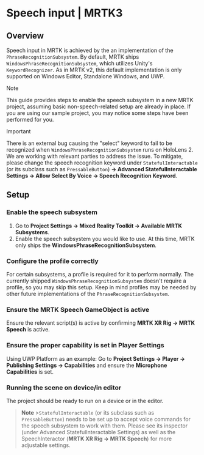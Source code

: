 # Speech input | MRTK3

## Overview

Speech input in MRTK is achieved by the an implementation of the `PhraseRecognitionSubsystem`. By default, MRTK ships `WindowsPhraseRecognitionSubsystem`, which utilizes Unity's `KeywordRecognizer`. As in MRTK v2, this default implementation is only supported on Windows Editor, Standalone Windows, and UWP.

> [!NOTE]
> This guide provides steps to enable the speech subsystem in a new MRTK project, assuming basic non-speech-related setup are already in place. If you are using our sample project, you may notice some steps have been performed for you.

> [!IMPORTANT]
> There is an external bug causing the "select" keyword to fail to be recognized when `WindowsPhraseRecognitionSubsystem` runs on HoloLens 2. We are working with relevant parties to address the issue. To mitigate, please change the speech recognition keyword under `StatefulInteractable` (or its subclass such as `PressableButton`) **-> Advanced StatefulInteractable Settings -> Allow Select By Voice -> Speech Recognition Keyword**.

## Setup

### Enable the speech subsystem

1. Go to **Project Settings -> Mixed Reality Toolkit -> Available MRTK Subsystems**.
2. Enable the speech subsystem you would like to use. At this time, MRTK only ships the **WindowsPhraseRecognitionSubsystem**.

### Configure the profile correctly

For certain subsystems, a profile is required for it to perform normally. The currently shipped `WindowsPhraseRecognitionSubsystem` doesn't require a profile, so you may skip this setup. Keep in mind profiles may be needed by other future implementations of the `PhraseRecognitionSubsystem`.

### Ensure the MRTK Speech GameObject is active

Ensure the relevant script(s) is active by confirming **MRTK XR Rig -> MRTK Speech** is active.

### Ensure the proper capability is set in Player Settings

Using UWP Platform as an example: Go to **Project Settings -> Player -> Publishing Settings -> Capabilities** and ensure the **Microphone Capabilities** is set.

### Running the scene on device/in editor

The project should be ready to run on a device or in the editor.

> **Note** >`StatefulInteractable` (or its subclass such as `PressableButton`) needs to be set up to accept voice commands for the speech subsystem to work with them. Please see its inspector (under Advanced StatefulInteractable Settings) as well as the SpeechInteractor (**MRTK XR Rig -> MRTK Speech**) for more adjustable settings.
